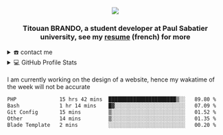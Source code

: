 <div align="center">
<h1 align="center">
      <img src="https://readme-typing-svg.herokuapp.com/?lines=Hello,+There!+👋;This+is+Titouan+BRANDO...;Nice+to+meet+you!&center=true&size=26">
</h1>
<h3 align="center">Titouan BRANDO, a student developer at Paul Sabatier university, see my <a href="https://github.com/titoutan/titoutan/blob/main/Titouan_BRANDO_CV.pdf" target="_blank">resume</a> (french) for more</h3>
</div>

<details>
  <summary>☎️ contact me</summary>
<div>
  <samp>
    <h2 align="center">you can reach me by:</h2>
    <p align="center">
      <br/>
      <a href="mailto:titouan.br@protonmail.com" target="blank"><img align="center"
         src="https://img.shields.io/badge/ProtonMail-8B89CC?style=for-the-badge&logo=protonmail&logoColor=white"
         alt="titouan" height="30"/></a>
      <a href="https://wa.me/+3379298460" target="blank"><img align="center"
         src="https://img.shields.io/badge/whatsapp-4B7F1.svg?style=for-the-badge&logo=whatsapp&logoColor=white"
         alt="azzar" height="30"/></a>
    </p>
  </samp>
</div>
</details>
<details> 
  <summary>💻 GitHub Profile Stats</summary>
  <div>
  <samp>
    <h2 align="center"> Github stats </h2>
      <br/>
    <details open>
  <summary><h3>Languages</h3></summary>
            <p align="center">
        <a href="https://github.com/titoutan/">
          <img width="45%" src="https://github-profile-summary-cards.vercel.app/api/cards/most-commit-language?username=titoutan&theme=gruvbox&layout=compact&hide_border=true"
          alt="titoutan :: Top Langs by commit" /></a>
      </p>
</details>
    <details open>
  <summary><h3>stasistic</h3></summary>
        <p align="center">
          <a href="https://github.com/titoutan/">
          <img width="49.5%" src="https://github-readme-stats.vercel.app/api?username=titoutan&show_icons=true&theme=gruvbox&hide_border=true" />
          <img width="49.5%" src="https://github-readme-streak-stats.herokuapp.com/?user=titoutan&theme=gruvbox&hide_border=true" />
          </a>
       </p>
     <br>
     </samp>
  </div>  
</details>
</details>
<br/>
        I am currently working on the design of a website, hence my wakatime of the week will not be accurate
<!--START_SECTION:waka-->

```txt
PHP              15 hrs 42 mins  ██████████████████████▒░░   89.80 %
Bash             1 hr 14 mins    █▓░░░░░░░░░░░░░░░░░░░░░░░   07.09 %
Git Config       15 mins         ▒░░░░░░░░░░░░░░░░░░░░░░░░   01.52 %
Other            14 mins         ▒░░░░░░░░░░░░░░░░░░░░░░░░   01.35 %
Blade Template   2 mins          ░░░░░░░░░░░░░░░░░░░░░░░░░   00.20 %
```

<!--END_SECTION:waka-->
</details> 
